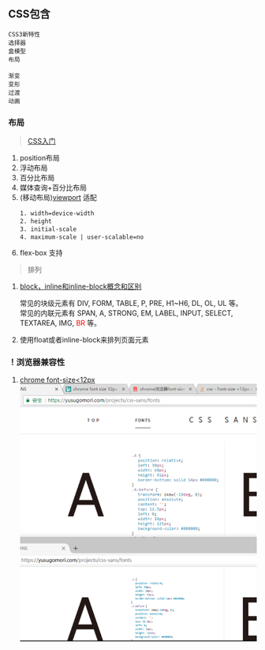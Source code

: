 ## CSS包含
    CSS3新特性
    选择器
    盒模型
    布局
    
    渐变
    变形
    过渡
    动画

### 布局
> [CSS入门](http://zh.learnlayout.com/media-queries.html)
1. position布局
2. 浮动布局
3. 百分比布局
4. 媒体查询+百分比布局
5. (移动布局)[viewport](https://dev.opera.com/articles/an-introduction-to-meta-viewport-and-viewport/) 适配  
    ```
    1. width=device-width
    2. height
    3. initial-scale
    4. maximum-scale | user-scalable=no
    ```
6. flex-box 支持

>排列
1. [block，inline和inline-block概念和区别](http://www.cnblogs.com/KeithWang/p/3139517.html)  

    常见的块级元素有 DIV, FORM, TABLE, P, PRE, H1~H6, DL, OL, UL 等。  
    常见的内联元素有 SPAN, A, STRONG, EM, LABEL, INPUT, SELECT, TEXTAREA, IMG, <font color="red">BR</font> 等。
2. 使用float或者inline-block来排列页面元素

### ！浏览器兼容性

1. [chrome font-size<12px](https://stackoverflow.com/questions/2295095/font-size-12px-doesnt-have-effect-in-google-chrome)  
![chrome firefox 显示效果比较](../img/font12.png 'chrome中文版字体显示最小12px，效果反而有点好')